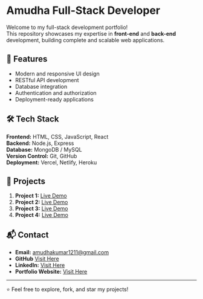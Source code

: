 # Amudha Full-Stack Developer

Welcome to my full-stack development portfolio!  
This repository showcases my expertise in **front-end** and **back-end** development, building complete and scalable web applications.

## 🚀 Features
- Modern and responsive UI design
- RESTful API development
- Database integration
- Authentication and authorization
- Deployment-ready applications

## 🛠️ Tech Stack
**Frontend:** HTML, CSS, JavaScript, React  
**Backend:** Node.js, Express  
**Database:** MongoDB / MySQL  
**Version Control:** Git, GitHub  
**Deployment:** Vercel, Netlify, Heroku

## 📂 Projects
1. **Project 1:** [Live Demo](https://amudha-kumar.github.io/udemy-clone/)
2. **Project 2:** [Live Demo](https://amudha-kumar.github.io/greeden-website/)
3. **Project 3:** [Live Demo](https://perfumy-react-5bq3.vercel.app/)
4. **Project 4:** [Live Demo](https://vercel.com/login?next=%2Famudhakumars-projects%2Factodo-app-g92v)

## 📬 Contact
- **Email:** amudhakumar1211@gmail.com
- **GitHub** [Visit Here](https://github.com/Amudha-kumar)
- **LinkedIn:** [Visit Here](https://www.linkedin.com/in/amudha-k-7b83a5344/)
- **Portfolio Website:** [Visit Here](https://www.linkedin.com/in/amudha-k-7b83a5344/)

---
⭐ Feel free to explore, fork, and star my projects!

